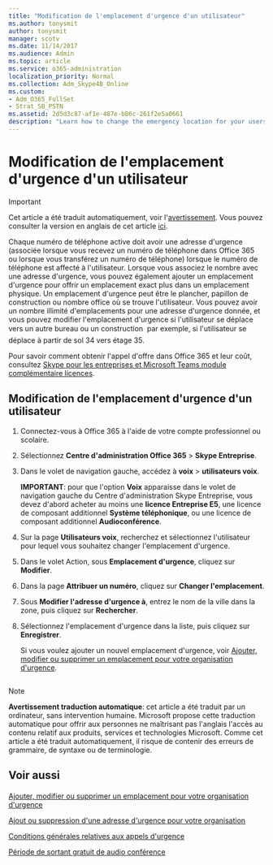 ```yaml
---
title: "Modification de l'emplacement d'urgence d'un utilisateur"
ms.author: tonysmit
author: tonysmit
manager: scotv
ms.date: 11/14/2017
ms.audience: Admin
ms.topic: article
ms.service: o365-administration
localization_priority: Normal
ms.collection: Adm_Skype4B_Online
ms.custom:
- Adm_O365_FullSet
- Strat_SB_PSTN
ms.assetid: 2d5d3c87-af1e-487e-b86c-261f2e5a0661
description: "Learn how to change the emergency location for your users. With an unlimited number of locations, you can change emergency locations as employees move floors or buildings. "
---
```


# Modification de l'emplacement d'urgence d'un utilisateur

> [!IMPORTANT]
> Cet article a été traduit automatiquement, voir l'[avertissement](2d5d3c87-af1e-487e-b86c-261f2e5a0661.md#MT_Footer). Vous pouvez consulter la version en anglais de cet article [ici](https://support.office.com/en-us/article/2d5d3c87-af1e-487e-b86c-261f2e5a0661). 
  
Chaque numéro de téléphone active doit avoir une adresse d'urgence (associée lorsque vous recevez un numéro de téléphone dans Office 365 ou lorsque vous transférez un numéro de téléphone) lorsque le numéro de téléphone est affecté à l'utilisateur. Lorsque vous associez le nombre avec une adresse d'urgence, vous pouvez également ajouter un emplacement d'urgence pour offrir un emplacement exact plus dans un emplacement physique. Un emplacement d'urgence peut être le plancher, papillon de construction ou nombre office où se trouve l'utilisateur. Vous pouvez avoir un nombre illimité d'emplacements pour une adresse d'urgence donnée, et vous pouvez modifier l'emplacement d'urgence si l'utilisateur se déplace vers un autre bureau ou un construction  par exemple, si l'utilisateur se déplace à partir de sol 34 vers étage 35.
  
Pour savoir comment obtenir l'appel d'offre dans Office 365 et leur coût, consultez [Skype pour les entreprises et Microsoft Teams module complémentaire licences](../skype-for-business-and-microsoft-teams-add-on-licensing/skype-for-business-and-microsoft-teams-add-on-licensing.md).
  
## Modification de l'emplacement d'urgence d'un utilisateur

1. Connectez-vous à Office 365 à l'aide de votre compte professionnel ou scolaire.
    
2. Sélectionnez **Centre d'administration Office 365** > **Skype Entreprise**.
    
3. Dans le volet de navigation gauche, accédez à **voix** > **utilisateurs voix**.
    
    **IMPORTANT**: pour que l'option **Voix** apparaisse dans le volet de navigation gauche du Centre d'administration Skype Entreprise, vous devez d'abord acheter au moins une **licence Entreprise E5**, une licence de composant additionnel **Système téléphonique**, ou une licence de composant additionnel **Audioconférence**.
    
4. Sur la page **Utilisateurs voix**, recherchez et sélectionnez l'utilisateur pour lequel vous souhaitez changer l'emplacement d'urgence.
    
5. Dans le volet Action, sous **Emplacement d'urgence**, cliquez sur **Modifier**.
    
6. Dans la page **Attribuer un numéro**, cliquez sur **Changer l'emplacement**. 
    
7. Sous **Modifier l'adresse d'urgence à**, entrez le nom de la ville dans la zone, puis cliquez sur **Rechercher**.
    
8. Sélectionnez l'emplacement d'urgence dans la liste, puis cliquez sur **Enregistrer**.
    
    Si vous voulez ajouter un nouvel emplacement d'urgence, voir [Ajouter, modifier ou supprimer un emplacement pour votre organisation d'urgence](add-change-or-remove-an-emergency-location-for-your-organization.md).
    
## 
<a name="MT_Footer"> </a>

> [!NOTE]
> **Avertissement traduction automatique**: cet article a été traduit par un ordinateur, sans intervention humaine. Microsoft propose cette traduction automatique pour offrir aux personnes ne maîtrisant pas l'anglais l'accès au contenu relatif aux produits, services et technologies Microsoft. Comme cet article a été traduit automatiquement, il risque de contenir des erreurs de grammaire, de syntaxe ou de terminologie.
  
## Voir aussi
<a name="MT_Footer"> </a>

#### 

[Ajouter, modifier ou supprimer un emplacement pour votre organisation d'urgence](add-change-or-remove-an-emergency-location-for-your-organization.md)
  
[Ajout ou suppression d'une adresse d'urgence pour votre organisation](add-or-remove-an-emergency-address-for-your-organization.md)
  
[Conditions générales relatives aux appels d'urgence](emergency-calling-terms-and-conditions.md)
  
[Période de sortant gratuit de audio conférence](../accessibility-and-regulatory/audio-conferencing-complimentary-dial-out-period.md)

